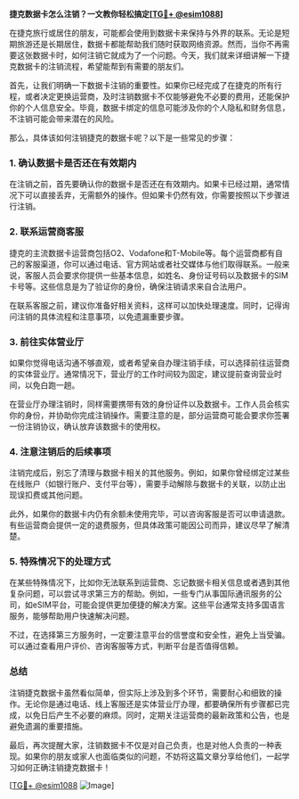 **捷克数据卡怎么注销？一文教你轻松搞定[[TG💪+ @esim1088](https://t.me/s/esim1088)]**

在捷克旅行或居住的朋友，可能都会使用到数据卡来保持与外界的联系。无论是短期旅游还是长期居住，数据卡都能帮助我们随时获取网络资源。然而，当你不再需要这张数据卡时，如何注销它就成为了一个问题。今天，我们就来详细讲解一下捷克数据卡的注销流程，希望能帮到有需要的朋友们。

首先，让我们明确一下数据卡注销的重要性。如果你已经完成了在捷克的所有行程，或者决定更换运营商，及时注销数据卡不仅能够避免不必要的费用，还能保护你的个人信息安全。毕竟，数据卡绑定的信息可能涉及你的个人隐私和财务信息，不注销可能会带来潜在的风险。

那么，具体该如何注销捷克的数据卡呢？以下是一些常见的步骤：

### 1. 确认数据卡是否还在有效期内

在注销之前，首先要确认你的数据卡是否还在有效期内。如果卡已经过期，通常情况下可以直接丢弃，无需额外的操作。但如果卡仍然有效，你需要按照以下步骤进行注销。

### 2. 联系运营商客服

捷克的主流数据卡运营商包括O2、Vodafone和T-Mobile等。每个运营商都有自己的客服渠道，你可以通过电话、官方网站或者社交媒体与他们取得联系。一般来说，客服人员会要求你提供一些基本信息，如姓名、身份证号码以及数据卡的SIM卡号等。这些信息是为了验证你的身份，确保注销请求来自合法用户。

在联系客服之前，建议你准备好相关资料，这样可以加快处理速度。同时，记得询问注销的具体流程和注意事项，以免遗漏重要步骤。

### 3. 前往实体营业厅

如果你觉得电话沟通不够直观，或者希望亲自办理注销手续，可以选择前往运营商的实体营业厅。通常情况下，营业厅的工作时间较为固定，建议提前查询营业时间，以免白跑一趟。

在营业厅办理注销时，同样需要携带有效的身份证件以及数据卡。工作人员会核实你的身份，并协助你完成注销操作。需要注意的是，部分运营商可能会要求你签署一份注销协议，确认放弃该数据卡的使用权。

### 4. 注意注销后的后续事项

注销完成后，别忘了清理与数据卡相关的其他服务。例如，如果你曾经绑定过某些在线账户（如银行账户、支付平台等），需要手动解除与数据卡的关联，以防止出现误扣费或其他问题。

此外，如果你的数据卡内仍有余额未使用完毕，可以咨询客服是否可以申请退款。有些运营商会提供一定的退费服务，但具体政策可能因公司而异，建议尽早了解清楚。

### 5. 特殊情况下的处理方式

在某些特殊情况下，比如你无法联系到运营商、忘记数据卡相关信息或者遇到其他复杂问题，可以尝试寻求第三方的帮助。例如，一些专门从事国际通讯服务的公司，如eSIM平台，可能会提供更加便捷的解决方案。这些平台通常支持多国语言服务，能够帮助用户快速解决问题。

不过，在选择第三方服务时，一定要注意平台的信誉度和安全性，避免上当受骗。可以通过查看用户评价、咨询客服等方式，判断平台是否值得信赖。

### 总结

注销捷克数据卡虽然看似简单，但实际上涉及到多个环节，需要耐心和细致的操作。无论你是通过电话、线上客服还是实体营业厅办理，都要确保所有步骤都已完成，以免日后产生不必要的麻烦。同时，定期关注运营商的最新政策和公告，也是避免遗漏的重要措施。

最后，再次提醒大家，注销数据卡不仅是对自己负责，也是对他人负责的一种表现。如果你的朋友或家人也面临类似的问题，不妨将这篇文章分享给他们，一起学习如何正确注销捷克数据卡！

[[TG💪+ @esim1088](https://t.me/s/esim1088) ![Image](https://i.postimg.cc/4NQfJmqS/Snipaste-2025-05-13-00-14-12.png)]